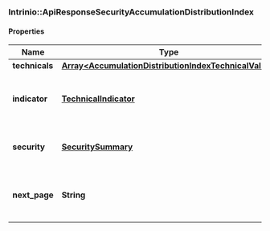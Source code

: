 ### Intrinio::ApiResponseSecurityAccumulationDistributionIndex

#### Properties
Name | Type | Description | Notes
------------ | ------------- | ------------- | -------------
**technicals** | [**Array&lt;AccumulationDistributionIndexTechnicalValue&gt;**](AccumulationDistributionIndexTechnicalValue.md) |  | [optional] 
**indicator** | [**TechnicalIndicator**](TechnicalIndicator.md) | The name and symbol of the technical indicator | [optional] 
**security** | [**SecuritySummary**](SecuritySummary.md) | The Security of the Stock Price | [optional] 
**next_page** | **String** | The token required to request the next page of the data | [optional] 


